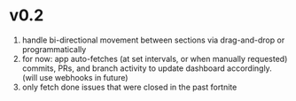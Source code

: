 # v0.2

1. handle bi-directional movement between sections via drag-and-drop or programmatically
2. for now: app auto-fetches (at set intervals, or when manually requested) commits, PRs, and branch activity to update dashboard accordingly. (will use webhooks in future)
3. only fetch done issues that were closed in the past fortnite
